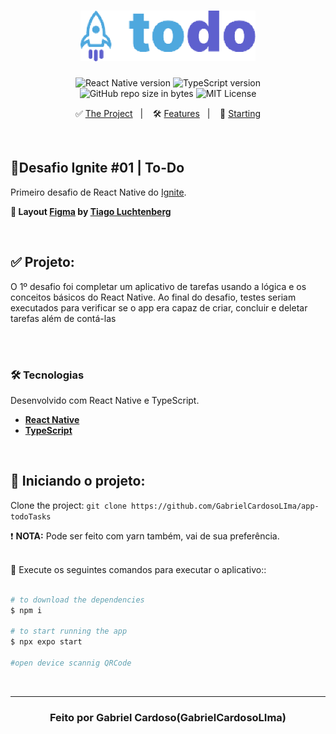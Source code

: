 <h1 align="center">
  <img src="./src/assets/images/logo/todoimg.png" alt="to.do" width="280px">
</h1>

<p align="center">  
  <img alt="React Native version" src="https://img.shields.io/badge/React_Native-v0.63.0-60dafb?style=flat&logoColor=60dafb&logo=react">
  
  <img alt="TypeScript version" src="https://img.shields.io/badge/TypeScript-v4.0.0-007acc?style=flat&logoColor=007acc&logo=typescript">

  <br>
  
  <img alt="GitHub repo size in bytes" src="https://img.shields.io/github/repo-size/LiajuX/Ignite-ReactNative-ToDo?color=green">
    
  <img alt="MIT License" src="https://img.shields.io/github/license/LiajuX/NextLevelWeek-Gameplay">
</p>

<p align="center">
  ✅ <a href="#%EF%B8%8F-the-project">The Project</a>&nbsp;&nbsp;&nbsp;|&nbsp;&nbsp;&nbsp;
  🛠 <a href="#-technologies">Features</a>&nbsp;&nbsp;&nbsp;|&nbsp;&nbsp;&nbsp;
  🏁 <a href="#-starting-the-project">Starting</a>
</p>

<br>

## 🚀Desafio Ignite #01 | To-Do   
Primeiro desafio de React Native do [Ignite](https://rocketseat.com.br/ignite).
<br>

**🎨  Layout [Figma](https://www.figma.com/) by [Tiago Luchtenberg](https://www.instagram.com/tiagoluchtenberg/)**<br>

<br> 

## ✅  Projeto:

O 1º desafio foi completar um aplicativo de tarefas usando a lógica e os conceitos básicos do React Native. Ao final do desafio, testes seriam executados para verificar se o app era capaz de criar, concluir e deletar tarefas além de contá-las<br>
<br>

<br>

### 🛠 Tecnologias
Desenvolvido com React Native e TypeScript.

- **[React Native](https://reactnative.dev/)**
- **[TypeScript](https://www.typescriptlang.org/)**
<br>

## 🏁 Iniciando o projeto:

Clone the project: `git clone https://github.com/GabrielCardosoLIma/app-todoTasks`

❗ **NOTA:**  Pode ser feito com yarn também, vai de sua preferência.
<br>
<br>

📱 Execute os seguintes comandos para executar o aplicativo::

````zsh

# to download the dependencies
$ npm i

# to start running the app
$ npx expo start

#open device scannig QRCode
````
<br>

---

<h3 align="center" >
  Feito por Gabriel Cardoso(GabrielCardosoLIma)
</h3>
